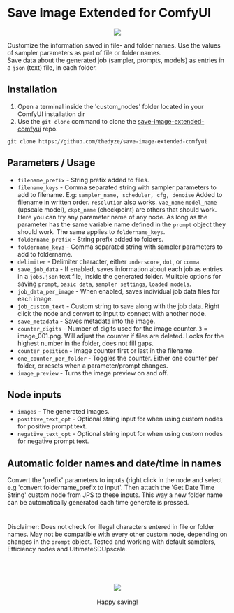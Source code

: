 # Save Image Extended for ComfyUI

<p align="center">
 <img src="assets/example.png" />
</p>

 Customize the information saved in file- and folder names. Use the values of sampler parameters as part of file or folder names. <br>Save data about the generated job (sampler, prompts, models) as entries in a `json` (text) file, in each folder.

 ## Installation
1. Open a terminal inside the 'custom_nodes' folder located in your ComfyUI installation dir
2. Use the `git clone` command to clone the [save-image-extended-comfyui](https://github.com/thedyze/save-image-extended-comfyui) repo.
```
git clone https://github.com/thedyze/save-image-extended-comfyui
```

## Parameters / Usage

- `filename_prefix` -  String prefix added to files.
- `filename_keys` - Comma separated string with sampler parameters to add to filename. E.g: `sampler_name, scheduler, cfg, denoise` Added to filename in written order. `resolution`  also works. `vae_name` `model_name` (upscale model), `ckpt_name` (checkpoint) are others that should work. Here you can try any parameter name of any node. As long as the parameter has the same variable name defined in the `prompt` object they should work. The same applies to `foldername_keys`. 
- `foldername_prefix` - String prefix added to folders.
- `foldername_keys` - Comma separated string with sampler parameters to add to foldername.
- `delimiter` - Delimiter character, either `underscore`, `dot`, or `comma`.
- `save_job_data` - If enabled, saves information about each job as entries in a `jobs.json` text file, inside the generated folder. Mulitple options for saving `prompt`, `basic data`, `sampler settings`, `loaded models`.
- `job_data_per_image` - When enabled, saves individual job data files for each image.
- `job_custom_text` - Custom string to save along with the job data. Right click the node and convert to input to connect with another node.
- `save_metadata` - Saves metadata into the image.
- `counter_digits` - Number of digits used for the image counter. `3` = image_001.png. Will adjust the counter if files are deleted. Looks for the highest number in the folder, does not fill gaps.
- `counter_position` - Image counter first or last in the filename.
- `one_counter_per_folder` - Toggles the counter. Either one counter per folder, or resets when a parameter/prompt changes.
- `image_preview` - Turns the image preview on and off.

## Node inputs

- `images` - The generated images.
- `positive_text_opt` - Optional string input for when using custom nodes for positive prompt text.
- `negative_text_opt` - Optional string input for when using custom nodes for negative prompt text.

## Automatic folder names and date/time in names

Convert the 'prefix' parameters to inputs (right click in the node and select e.g 'convert foldername_prefix to input'. Then attach the 'Get Date Time String' custom node from JPS to these inputs. This way a new folder name can be automatically generated each time generate is pressed.
#
Disclaimer: Does not check for illegal characters entered in file or folder names. May not be compatible with every other custom node, depending on changes in the `prompt` object. Tested and working with default samplers, Efficiency nodes and UltimateSDUpscale.
#
<br>

<p align="center">
 <img src="assets/prompts.png" />
<br><br>
 Happy saving!
</p>



